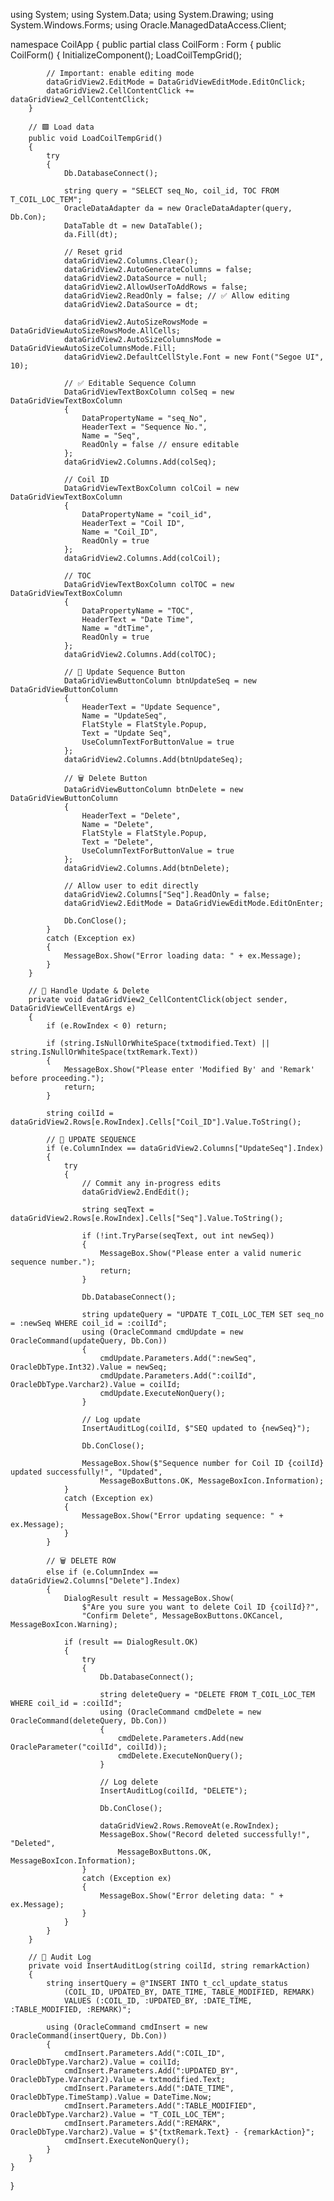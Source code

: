 using System;
using System.Data;
using System.Drawing;
using System.Windows.Forms;
using Oracle.ManagedDataAccess.Client;

namespace CoilApp
{
    public partial class CoilForm : Form
    {
        public CoilForm()
        {
            InitializeComponent();
            LoadCoilTempGrid();

            // Important: enable editing mode
            dataGridView2.EditMode = DataGridViewEditMode.EditOnClick;
            dataGridView2.CellContentClick += dataGridView2_CellContentClick;
        }

        // 🟩 Load data
        public void LoadCoilTempGrid()
        {
            try
            {
                Db.DatabaseConnect();

                string query = "SELECT seq_No, coil_id, TOC FROM T_COIL_LOC_TEM";
                OracleDataAdapter da = new OracleDataAdapter(query, Db.Con);
                DataTable dt = new DataTable();
                da.Fill(dt);

                // Reset grid
                dataGridView2.Columns.Clear();
                dataGridView2.AutoGenerateColumns = false;
                dataGridView2.DataSource = null;
                dataGridView2.AllowUserToAddRows = false;
                dataGridView2.ReadOnly = false; // ✅ Allow editing
                dataGridView2.DataSource = dt;

                dataGridView2.AutoSizeRowsMode = DataGridViewAutoSizeRowsMode.AllCells;
                dataGridView2.AutoSizeColumnsMode = DataGridViewAutoSizeColumnsMode.Fill;
                dataGridView2.DefaultCellStyle.Font = new Font("Segoe UI", 10);

                // ✅ Editable Sequence Column
                DataGridViewTextBoxColumn colSeq = new DataGridViewTextBoxColumn
                {
                    DataPropertyName = "seq_No",
                    HeaderText = "Sequence No.",
                    Name = "Seq",
                    ReadOnly = false // ensure editable
                };
                dataGridView2.Columns.Add(colSeq);

                // Coil ID
                DataGridViewTextBoxColumn colCoil = new DataGridViewTextBoxColumn
                {
                    DataPropertyName = "coil_id",
                    HeaderText = "Coil ID",
                    Name = "Coil_ID",
                    ReadOnly = true
                };
                dataGridView2.Columns.Add(colCoil);

                // TOC
                DataGridViewTextBoxColumn colTOC = new DataGridViewTextBoxColumn
                {
                    DataPropertyName = "TOC",
                    HeaderText = "Date Time",
                    Name = "dtTime",
                    ReadOnly = true
                };
                dataGridView2.Columns.Add(colTOC);

                // 🔁 Update Sequence Button
                DataGridViewButtonColumn btnUpdateSeq = new DataGridViewButtonColumn
                {
                    HeaderText = "Update Sequence",
                    Name = "UpdateSeq",
                    FlatStyle = FlatStyle.Popup,
                    Text = "Update Seq",
                    UseColumnTextForButtonValue = true
                };
                dataGridView2.Columns.Add(btnUpdateSeq);

                // 🗑 Delete Button
                DataGridViewButtonColumn btnDelete = new DataGridViewButtonColumn
                {
                    HeaderText = "Delete",
                    Name = "Delete",
                    FlatStyle = FlatStyle.Popup,
                    Text = "Delete",
                    UseColumnTextForButtonValue = true
                };
                dataGridView2.Columns.Add(btnDelete);

                // Allow user to edit directly
                dataGridView2.Columns["Seq"].ReadOnly = false;
                dataGridView2.EditMode = DataGridViewEditMode.EditOnEnter;

                Db.ConClose();
            }
            catch (Exception ex)
            {
                MessageBox.Show("Error loading data: " + ex.Message);
            }
        }

        // 🧭 Handle Update & Delete
        private void dataGridView2_CellContentClick(object sender, DataGridViewCellEventArgs e)
        {
            if (e.RowIndex < 0) return;

            if (string.IsNullOrWhiteSpace(txtmodified.Text) || string.IsNullOrWhiteSpace(txtRemark.Text))
            {
                MessageBox.Show("Please enter 'Modified By' and 'Remark' before proceeding.");
                return;
            }

            string coilId = dataGridView2.Rows[e.RowIndex].Cells["Coil_ID"].Value.ToString();

            // 🔁 UPDATE SEQUENCE
            if (e.ColumnIndex == dataGridView2.Columns["UpdateSeq"].Index)
            {
                try
                {
                    // Commit any in-progress edits
                    dataGridView2.EndEdit();

                    string seqText = dataGridView2.Rows[e.RowIndex].Cells["Seq"].Value.ToString();

                    if (!int.TryParse(seqText, out int newSeq))
                    {
                        MessageBox.Show("Please enter a valid numeric sequence number.");
                        return;
                    }

                    Db.DatabaseConnect();

                    string updateQuery = "UPDATE T_COIL_LOC_TEM SET seq_no = :newSeq WHERE coil_id = :coilId";
                    using (OracleCommand cmdUpdate = new OracleCommand(updateQuery, Db.Con))
                    {
                        cmdUpdate.Parameters.Add(":newSeq", OracleDbType.Int32).Value = newSeq;
                        cmdUpdate.Parameters.Add(":coilId", OracleDbType.Varchar2).Value = coilId;
                        cmdUpdate.ExecuteNonQuery();
                    }

                    // Log update
                    InsertAuditLog(coilId, $"SEQ updated to {newSeq}");

                    Db.ConClose();

                    MessageBox.Show($"Sequence number for Coil ID {coilId} updated successfully!", "Updated",
                        MessageBoxButtons.OK, MessageBoxIcon.Information);
                }
                catch (Exception ex)
                {
                    MessageBox.Show("Error updating sequence: " + ex.Message);
                }
            }

            // 🗑 DELETE ROW
            else if (e.ColumnIndex == dataGridView2.Columns["Delete"].Index)
            {
                DialogResult result = MessageBox.Show(
                    $"Are you sure you want to delete Coil ID {coilId}?",
                    "Confirm Delete", MessageBoxButtons.OKCancel, MessageBoxIcon.Warning);

                if (result == DialogResult.OK)
                {
                    try
                    {
                        Db.DatabaseConnect();

                        string deleteQuery = "DELETE FROM T_COIL_LOC_TEM WHERE coil_id = :coilId";
                        using (OracleCommand cmdDelete = new OracleCommand(deleteQuery, Db.Con))
                        {
                            cmdDelete.Parameters.Add(new OracleParameter("coilId", coilId));
                            cmdDelete.ExecuteNonQuery();
                        }

                        // Log delete
                        InsertAuditLog(coilId, "DELETE");

                        Db.ConClose();

                        dataGridView2.Rows.RemoveAt(e.RowIndex);
                        MessageBox.Show("Record deleted successfully!", "Deleted",
                            MessageBoxButtons.OK, MessageBoxIcon.Information);
                    }
                    catch (Exception ex)
                    {
                        MessageBox.Show("Error deleting data: " + ex.Message);
                    }
                }
            }
        }

        // 🧾 Audit Log
        private void InsertAuditLog(string coilId, string remarkAction)
        {
            string insertQuery = @"INSERT INTO t_ccl_update_status 
                (COIL_ID, UPDATED_BY, DATE_TIME, TABLE_MODIFIED, REMARK)
                VALUES (:COIL_ID, :UPDATED_BY, :DATE_TIME, :TABLE_MODIFIED, :REMARK)";

            using (OracleCommand cmdInsert = new OracleCommand(insertQuery, Db.Con))
            {
                cmdInsert.Parameters.Add(":COIL_ID", OracleDbType.Varchar2).Value = coilId;
                cmdInsert.Parameters.Add(":UPDATED_BY", OracleDbType.Varchar2).Value = txtmodified.Text;
                cmdInsert.Parameters.Add(":DATE_TIME", OracleDbType.TimeStamp).Value = DateTime.Now;
                cmdInsert.Parameters.Add(":TABLE_MODIFIED", OracleDbType.Varchar2).Value = "T_COIL_LOC_TEM";
                cmdInsert.Parameters.Add(":REMARK", OracleDbType.Varchar2).Value = $"{txtRemark.Text} - {remarkAction}";
                cmdInsert.ExecuteNonQuery();
            }
        }
    }
}